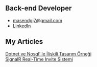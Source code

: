 Back-end Developer
-------------
* [masendgj7@gmail.com](mailto:masendgj7@gmail.com)
* [LinkedIn](https://www.linkedin.com/in/ya%C5%9Far-can/)

My Articles
-------------

[Dotnet ve Nosql’ le İlişkili Tasarım Örneği](https://yasarcan.medium.com/dotnet-ve-nosql-le-i%CC%87li%C5%9Fkili-tasar%C4%B1m-%C3%B6rne%C4%9Fi-ba4bde626e30) <br>
[SignalR Real-Time Invite Sistemi](https://yasarcan.medium.com/signalr-real-time-invite-sistemi-79100808f427)
